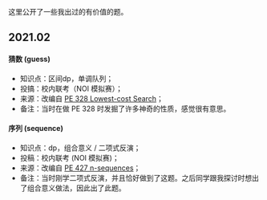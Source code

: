 这里公开了一些我出过的有价值的题。

## 2021.02
#### 猜数 (guess)
- 知识点：区间dp，单调队列；
- 投搞：校内联考（NOI 模拟赛）；
- 来源：改编自 [PE 328 Lowest-cost Search](https://projecteuler.net/problem=328)；
- 备注：当时在做 PE 328 时发掘了许多神奇的性质，感觉很有意思。
#### 序列 (sequence)
- 知识点：dp，组合意义 / 二项式反演；
- 投稿：校内联考 (NOI 模拟赛)；
- 来源：改编自 [PE 427 n-sequences](https://projecteuler.net/problem=427)；
- 备注：当时刚学二项式反演，并且恰好做到了这题。之后同学跟我探讨时想出了组合意义做法，因此出了此题。
